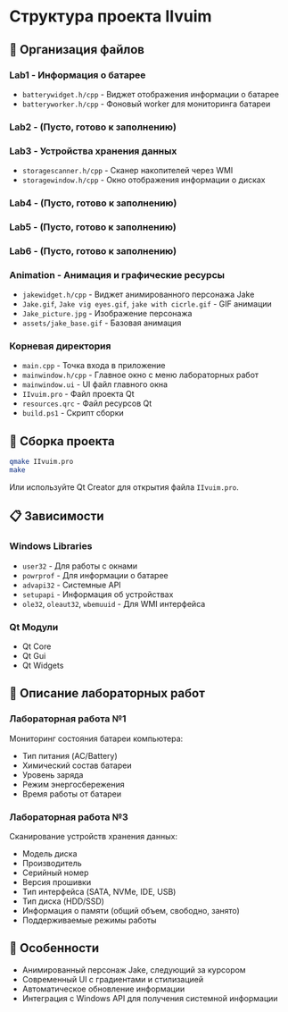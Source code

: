 # Структура проекта IIvuim

## 📁 Организация файлов

### Lab1 - Информация о батарее
- `batterywidget.h/cpp` - Виджет отображения информации о батарее
- `batteryworker.h/cpp` - Фоновый worker для мониторинга батареи

### Lab2 - (Пусто, готово к заполнению)

### Lab3 - Устройства хранения данных
- `storagescanner.h/cpp` - Сканер накопителей через WMI
- `storagewindow.h/cpp` - Окно отображения информации о дисках

### Lab4 - (Пусто, готово к заполнению)

### Lab5 - (Пусто, готово к заполнению)

### Lab6 - (Пусто, готово к заполнению)

### Animation - Анимация и графические ресурсы
- `jakewidget.h/cpp` - Виджет анимированного персонажа Jake
- `Jake.gif`, `Jake vig eyes.gif`, `jake with cicrle.gif` - GIF анимации
- `Jake_picture.jpg` - Изображение персонажа
- `assets/jake_base.gif` - Базовая анимация

### Корневая директория
- `main.cpp` - Точка входа в приложение
- `mainwindow.h/cpp` - Главное окно с меню лабораторных работ
- `mainwindow.ui` - UI файл главного окна
- `IIvuim.pro` - Файл проекта Qt
- `resources.qrc` - Файл ресурсов Qt
- `build.ps1` - Скрипт сборки

## 🔧 Сборка проекта

```bash
qmake IIvuim.pro
make
```

Или используйте Qt Creator для открытия файла `IIvuim.pro`.

## 📋 Зависимости

### Windows Libraries
- `user32` - Для работы с окнами
- `powrprof` - Для информации о батарее
- `advapi32` - Системные API
- `setupapi` - Информация об устройствах
- `ole32`, `oleaut32`, `wbemuuid` - Для WMI интерфейса

### Qt Модули
- Qt Core
- Qt Gui
- Qt Widgets

## 📝 Описание лабораторных работ

### Лабораторная работа №1
Мониторинг состояния батареи компьютера:
- Тип питания (AC/Battery)
- Химический состав батареи
- Уровень заряда
- Режим энергосбережения
- Время работы от батареи

### Лабораторная работа №3
Сканирование устройств хранения данных:
- Модель диска
- Производитель
- Серийный номер
- Версия прошивки
- Тип интерфейса (SATA, NVMe, IDE, USB)
- Тип диска (HDD/SSD)
- Информация о памяти (общий объем, свободно, занято)
- Поддерживаемые режимы работы

## 🎨 Особенности

- Анимированный персонаж Jake, следующий за курсором
- Современный UI с градиентами и стилизацией
- Автоматическое обновление информации
- Интеграция с Windows API для получения системной информации

